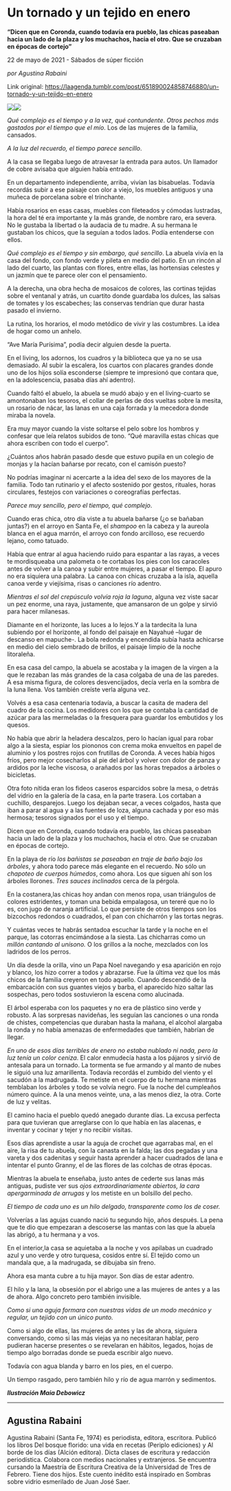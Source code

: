 # Un tornado y un tejido en enero

**“Dicen que en Coronda, cuando todavía era pueblo, las chicas paseaban hacia un lado de la plaza y los muchachos, hacia el otro. Que se cruzaban en épocas de cortejo”**

22 de mayo de 2021 - Sábados de súper ficción

_por Agustina Rabaini_

Link original: https://laagenda.tumblr.com/post/651890024858746880/un-tornado-y-un-tejido-en-enero

![](https://64.media.tumblr.com/5fa7d542c06d93ae0bec08b064d63a28/a35cd6732c9c1420-12/s500x750/88a1e5ba3b324bdf6c08ceacd0cc5d6027c96c90.jpg)![](https://64.media.tumblr.com/5fa7d542c06d93ae0bec08b064d63a28/a35cd6732c9c1420-12/s500x750/88a1e5ba3b324bdf6c08ceacd0cc5d6027c96c90.jpg)  


*Qué complejo es el tiempo y a la vez, qué contundente*. *Otros pechos más gastados por el tiempo que el mío*. Los de las mujeres de la familia, cansados. 

*A la luz del recuerdo, el tiempo parece sencillo*.

A la casa se llegaba luego de atravesar la entrada para autos. Un llamador de cobre avisaba que alguien había entrado. 

En un departamento independiente, arriba, vivían las bisabuelas. Todavía recordás subir a ese paisaje con olor a viejo, los muebles antiguos y una muñeca de porcelana sobre el trinchante. 

Había rosarios en esas casas, muebles con fileteados y cómodas lustradas, la hora del té era importante y la más grande, de nombre raro, era severa. No le gustaba la libertad o la audacia de tu madre.  A su hermana le gustaban los chicos, que la seguían a todos lados. Podía entenderse con ellos.  

*Qué complejo es el tiempo y sin embargo, qué sencillo*.  La abuela vivía en la casa del fondo, con fondo verde y pileta en medio del patio. En un rincón al lado del cuarto, las plantas con flores, entre ellas, las hortensias celestes y un jazmín que te parece oler con el pensamiento. 

A la derecha, una obra hecha de mosaicos de colores, las cortinas tejidas sobre el ventanal y atrás, un cuartito donde guardaba los dulces, las salsas de tomates y los escabeches; las conservas tendrían que durar hasta pasado el invierno. 

La rutina, los horarios, el modo metódico de vivir y las costumbres. La idea de hogar como un anhelo.

“Ave María Purísima”, podía decir alguien desde la puerta.  

En el living, los adornos, los cuadros y la biblioteca que ya no se usa demasiado. Al subir la escalera, los cuartos con placares grandes donde uno de los hijos solía esconderse (siempre te impresionó que contara que, en la adolescencia, pasaba días ahí adentro). 

Cuando faltó el abuelo, la abuela se mudó abajo y en el living-cuarto se amontonaban los tesoros, el collar de perlas de dos vueltas sobre la mesita, un rosario de nácar, las lanas en una caja forrada y la mecedora donde miraba la novela. 

Era muy mayor cuando la viste soltarse el pelo sobre los hombros y confesar que leía relatos subidos de tono. “Qué maravilla estas chicas que ahora escriben con todo el cuerpo”. 

¿Cuántos años habrán pasado desde que estuvo pupila en un colegio de monjas y la hacían bañarse por recato, con el camisón puesto?   

No podrías imaginar ni acercarte a la idea del sexo de los mayores de la familia. Todo tan rutinario y el afecto sostenido por gestos, rituales, horas circulares, festejos con variaciones o coreografías perfectas. 

*Parece muy sencillo, pero el tiempo, qué complejo*. 

Cuando eras chica, otro día viste a tu abuela bañarse (¿o se bañaban juntas?) en el arroyo en Santa Fe, el *shampoo* en la cabeza y la aureola blanca en el agua marrón, el arroyo con fondo arcilloso, ese recuerdo lejano, como tatuado. 

Había que entrar al agua haciendo ruido para espantar a las rayas, a veces te mordisqueaba una palometa o te cortabas los pies con los caracoles antes de volver a la canoa y subir entre mujeres, a pasar el tiempo. El apuro no era siquiera una palabra. La canoa con chicas cruzaba a la isla, aquella canoa verde y viejísima, risas o canciones río adentro.

*Mientras el sol del crepúsculo volvía roja la laguna*, alguna vez viste sacar un pez enorme, una raya,  justamente, que amansaron de un golpe y sirvió para hacer milanesas. 

Diamante en el horizonte, las luces a lo lejos.Y a la tardecita la luna subiendo por el horizonte, al fondo del paisaje en Nayahué –lugar de descanso en mapuche-. La bola redonda y encendida subía hasta achicarse en medio del cielo sembrado de brillos, el paisaje limpio de la noche litoraleña. 

En esa casa del campo, la abuela se acostaba y la imagen de la virgen a la que le rezaban las más grandes de la casa colgaba de una de las paredes. A esa misma figura, de colores desvencijados, decía verla en la sombra de la luna llena. Vos también creíste verla alguna vez. 

Volvés a esa casa centenaria todavía, a buscar la casita de madera del cuadro de la cocina. Los medidores con los que se contaba la cantidad de azúcar para las mermeladas o la fresquera para guardar los embutidos y los quesos. 

No había que abrir la heladera descalzos, pero lo hacían igual para robar algo a la siesta, espiar los piononos con crema moka envueltos en papel de aluminio y los postres rojos con frutillas de Coronda. A veces había higos fríos, pero mejor cosecharlos al pie del árbol y volver con dolor de panza y ardidos por la leche viscosa, o arañados por las horas trepados a árboles o bicicletas.

Otra foto nítida eran los fideos caseros esparcidos sobre la mesa, o detrás del vidrio en la galería de la casa, en la parte trasera. Los cortaban a cuchillo, desparejos. Luego los dejaban secar, a veces colgados, hasta que iban a parar al agua y a las fuentes de loza, alguna cachada y por eso más hermosa; tesoros signados por el uso y el tiempo.    

Dicen que en Coronda, cuando todavía era pueblo, las chicas paseaban hacia un lado de la plaza y los muchachos, hacia el otro. Que se cruzaban en épocas de cortejo. 

En la playa de río *los bañistas se paseaban en traje de baño bajo los árboles*, y ahora todo parece más elegante en el recuerdo. No sólo un *chapoteo de cuerpos húmedos*, como ahora. Los que siguen ahí son los árboles llorones. *Tres sauces inclinados* cerca de la pérgola.

En la costanera,las chicas hoy andan con menos ropa, usan triángulos de colores estridentes, y toman una  bebida empalagosa, un tereré que no lo es, con jugo de naranja artificial. Lo que persiste de otros tiempos son los bizcochos redondos o cuadrados, el pan con chicharrón y las tortas negras.   

Y cuántas veces te habrás sentadoa escuchar la tarde y la noche en el parque, las cotorras encimándose a la siesta. Las chicharras como un *millón cantando al unísono.* O los grillos a la noche, mezclados con los ladridos de los perros. 

Un día desde la orilla, vino un Papa Noel navegando y esa aparición en rojo y blanco, los hizo correr a todos y abrazarse. Fue la última vez que los más chicos de la familia creyeron en todo aquello. Cuando descendió de la embarcación con sus guantes viejos y barba, el aparecido hizo saltar las sospechas, pero todos sostuvieron la escena como alucinada. 

El árbol esperaba con los paquetes y no era de plástico sino verde y robusto. A las sorpresas navideñas, les seguían las canciones o una ronda de chistes, competencias que duraban hasta la mañana, el alcohol alargaba la ronda y no había amenazas de enfermedades que también, habrían de llegar. 

*En uno de esos días terribles de enero no estaba nublado ni nada, pero la luz tenía un color ceniza*. El calor enmudecía hasta a los pájaros y sirvió de antesala para un tornado. La tormenta se fue armando y al manto de nubes le siguió una luz amarillenta. Todavía recordás el zumbido del viento y el sacudón a la madrugada. Te metiste en el cuerpo de tu hermana mientras temblaban los árboles y todo se volvía negro. Fue la noche del cumpleaños número quince. A la una menos veinte, una, a las menos diez,  la otra. Corte de luz y velitas. 

El camino hacia el pueblo quedó anegado durante días. La excusa perfecta para que tuvieran que arreglarse con lo que había en las alacenas, e inventar y cocinar y tejer y  no recibir visitas. 

Esos días aprendiste a usar la aguja de crochet que agarrabas mal, en el aire, la risa de tu abuela, con la canasta en la falda; las dos pegadas y una vareta y dos cadenitas y  seguir hasta aprender a hacer cuadrados de lana e intentar el punto Granny, el de las flores de las colchas de otras épocas. 

Mientras la abuela te enseñaba, justo antes de cederte sus lanas más antiguas, pudiste ver sus *ojos extraordinariamente abiertos, la cara apergarminada de arrugas* y los metiste en un bolsillo del pecho.  

*El tiempo de cada uno es un hilo delgado, transparente como los de coser.*

Volverías a las agujas cuando nació tu segundo hijo, años después. La pena que te dio que empezaran a descoserse las mantas con las que la abuela las abrigó, a tu hermana y a vos.

 En el interior,la casa se aquietaba a la noche y vos apilabas un cuadrado azul y uno verde y otro turquesa, cosidos entre sí. El tejido como un mandala que, a la madrugada, se dibujaba sin freno.  

Ahora esa manta cubre a tu hija mayor. Son días de estar adentro. 

El hilo y la lana, la obsesión por el abrigo une a las mujeres de antes y a las de ahora. Algo concreto pero también invisible. 

*Como si una aguja formara con nuestras vidas de un modo mecánico y regular,  un tejido con un único punto.*

Como si algo de ellas, las mujeres de antes y las de ahora, siguiera conversando, como si las más viejas ya no necesitaran hablar, pero pudieran hacerse presentes o se revelaran en hábitos, legados, hojas de tiempo algo borradas donde se pueda escribir algo nuevo.  

Todavía con agua blanda y barro en los pies, en el cuerpo.

Un tiempo rasgado, pero también hilo y río de agua marrón y sedimentos. 

  
***Ilustración Maia Debowicz***

---

Agustina Rabaini
----------------

 Agustina Rabaini (Santa Fe, 1974) es periodista, editora, escritora. Publicó los libros Del bosque florido: una vida en recetas (Periplo ediciones) y Al borde de los días (Alción editora). Dicta clases de escritura y redacción periodística. Colabora con medios nacionales y extranjeros. Se encuentra cursando la Maestría de Escritura Creativa de la Universidad de Tres de Febrero. Tiene dos hijos. Este cuento inédito está inspirado en Sombras sobre vidrio esmerilado de Juan José Saer.

